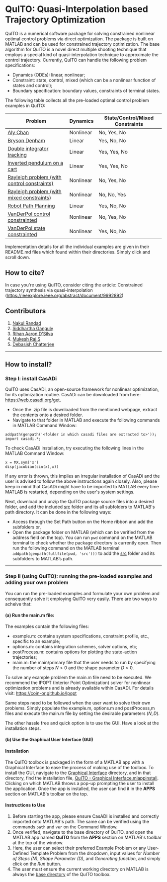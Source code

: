 # QuITO: Quasi-Interpolation based Trajectory Optimization 
 
QuITO is a numerical software package for solving constrained nonlinear optimal control problems via direct optimization. The package is built on MATLAB and can be used for constrained trajectory optimization. The base algorithm for QuITO is a novel direct multiple shooting technique that employs a special kind of quasi-interpolation technique to approximate the control trajectory. Currently, QuITO can handle the following problem specifications: 

* Dynamics (ODEs): linear, nonlinear;
* Constraint: state, control, mixed (which can be a nonlinear function of states and control);
* Boundary specification: boundary values, constraints of terminal states.

The following table collects all the pre-loaded optimal control problem examples in QuITO:

| Problem  | Dynamics | State/Control/Mixed Constraints | 
| ------------- | ------------- | ------------------------------- |
| [Aly Chan](./examples/Aly%20Chan/)  | Nonlinear  |       No, Yes, No                         |
| [Bryson Denham](./examples/Bryson%20Denham/)  | Linear  |                Yes, No, No              |
| [Double integrator tracking](./examples/Double%20integrator%20tracking/)  | Linear  |    Yes, Yes, No  |        
| [Inverted pendulum on a cart](./examples/Inverted%20pendulum%20on%20a%20cart/)  | Linear  | Yes, Yes, No  |
| [Rayleigh problem (with control constraints)](./examples/Rayleigh%20problem%20(with%20control%20constraints)/)  | Nonlinear  | No, Yes, No  |
| [Rayleigh problem (with mixed constraints)](./examples/Rayleigh%20problem%20(with%20mixed%20constraints)/)   | Nonlinear  | No, No, Yes |
| [Robot Path Planning](./examples/Robot%20Path%20Planning/)  | Linear  | Yes, No, No  |
| [VanDerPol control constrainted](./examples/VanDerPol%20control%20constrained/)  | Nonlinear  | No, Yes, No  |
| [VanDerPol state constrainted](./examples/VanDerPol%20state%20constrained/)  | Nonlinear  | Yes, No, No  |

Implementation details for all the individual examples are given in their README.md files which found within their directories. Simply click and scroll down.

## How to cite?
In case you're using QuITO, consider citing the article: 
Constrained trajectory synthesis via quasi-interpolation (https://ieeexplore.ieee.org/abstract/document/9992892)

## Contributors

1) [Nakul Randad](https://nakulrandad.github.io/)
2) [Siddhartha Ganguly](https://sites.google.com/view/siddhartha-ganguly)
3) [Rihan Aaron D'Silva](https://www.linkedin.com/in/rihan-aaron-d-silva/)
4) [Mukesh Raj S](https://www.linkedin.com/in/mukesh-raj-s-658117221/)
5) [Debasish Chatterjee](https://www.sc.iitb.ac.in/~chatterjee/master/homepage/index.html)

---

## How to install?

### Step I: install CasADi
QuITO uses CasADi, an open-source framework for nonlinear optimization, for its optimization routine. CasADi can be downloaded from here: https://web.casadi.org/get. 
- Once the .zip file is downloaded from the mentioned webpage, extract the contents onto a desired folder.  
- Navigate to that folder in MATLAB and execute the following commands in MATLAB Command Window:
```
addpath(genpath('<folder in which casadi files are extracted to>'));
import casadi.*;
``` 

To check CasADi installation, try executing the following lines in the MATLAB Command Window:
```
x = MX.sym('x')
disp(jacobian(sin(x),x))
```
If any error is thrown, this implies an irregular installation of CasADi and the user is advised to follow the above instructions again closely. Also, please keep in mind that CasADi might have to be imported to MATLAB every time MATLAB is restarted, depending on the user's system settings.


Next, download and unzip the QuITO package source files into a  desired folder, and add the included [src](./src/) folder and its all subfolders to MATLAB's path directory. It can be done in the following ways:
- Access through the Set Path button on the Home ribbon and add the subfolders or,
- Open the package folder on MATLAB (which can be verified from the address field on the top). You can run `pwd` command on the MATLAB terminal to check whether the package directory is currently open. Then run the following command on the MATLAB terminal `addpath(genpath(fullfile(pwd, 'src')))` to add the [src](./src) folder and its subfolders to MATLAB’s path.

---

### Step II (using QuITO): running the pre-loaded examples and adding your own problem

You can run the pre-loaded examples and formulate your own problem and consequently solve it employing QuITO very easily. There are two ways to acheive that: 

#### (a) Run the main.m file: 

The examples contain the following files: <br>

* example.m: contains system specifications, constraint profile, etc., specific to an example;
* options.m: contains integration schemes, solver options, etc;
* postProcess.m: contains options for plotting the state-action trajectories;
* main.m: the main/primary file that the user needs to run by specifying the number of steps $N>0$ and the shape parameter $D>0$.

To solve any example problem the main.m file need to be executed. We recommend the IPOPT (Interior Point Optimization) solver for nonlinear optimization problems and is already available within CasADI. For details visit: https://coin-or.github.io/Ipopt

Same steps need to be followed when the user want to solve their own problems. Simply populate the example.m, options.m and postProcess,m files and execute the main.m file by setting the desirable parameters $(N,D)$. 

The other hassle free and quick option is to use the GUI. Have a look at the installation steps. 


#### (b) Use the Graphical User Interface (GUI)

#### Installation
The QuITO toolbox is packaged in the form of a MATLAB app with a Graphical Interface to ease the process of making use of the toolbox. To install the GUI, navigate to the [Graphical Interface](./Graphical%20Interface/) directory, and in that directory, find the installation file, [QuITO - Graphical Interface.mlappinstall](./Graphical%20Interface/QuITO%20-%20Graphical%20Interface.mlappinstall). Clicking on which MATLAB throws a pop-up prompting the user to install the application. Once the app is installed, the user can find it in the **APPS** section on MATLAB's toolbar on the top. 

#### Instructions to Use
1) Before starting the app, please ensure CasADI is installed and correctly imported onto MATLAB's path. The same can be verified using the commands `path` and `ver` on the Command Window.
2) Once verified, navigate to the base directory of QuITO, and open the MATLAB app named **QuITO** from the **APPS** section on MATLAB's toolbar at the top of the window.
3) Here, the user can select their preferred Example Problem or any User-Defined Template Problem from the dropdown, input values for _Number of Steps (N)_, _Shape Parameter (D)_, and _Generating function_, and simply click on the _Run_ button.
4) The user must ensure the current working directory on MATLAB is always the [base directory](./) of the QuITO toolbox.
